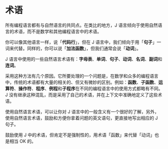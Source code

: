 # 术语

所有编程语言都有与自然语言的共同点。在类比的地方，J 语言倾向于使用自然语言的术语，而不是数学和其他编程语言中的术语。

你可以像其他语言一样，说「**代码行**」，但在 J 语言中，我们倾向于用「**句子**」一词来代替。同样的，你可以说「**加法函数**」，但我们通常会说「**动词**」。

J 语言中使用的一些自然语言术语有：**字母表**、**单词**、**句子**、**动词**、**名词**、**副词**和**连词**。

采用这种方法有几个原因。它所要处理的一个问题是，在数学和众多的编程语言中，传统的术语都有大量的相关的、但又有微妙的区别。例如：**函数**、**子函数**、**运算符**、**操作符**、**程序**、**例程**和**子程序**在不同的编程语言中的使用方式都略有不同。J 没有继承这种混乱，而是采用了自己的术语，并在上下文中准确地定义了这些术语。

使用自然语言术语，可以让你对 J 语言中的一般含义有一个很好的了解，另外，使用自然语言术语，鼓励和方便你拿着问题的英文语句，更直接地写出相应的 J 句子。

鼓励使用 J 中的术语，但肯定不是强制性的，用术语「函数」来代替「动词」也是相当 OK 的。

